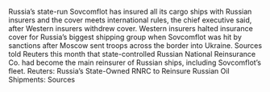 Russia’s state-run Sovcomflot has insured all its cargo ships with Russian insurers and the cover meets international rules, the chief executive said, after Western insurers withdrew cover.
Western insurers halted insurance cover for Russia’s biggest shipping group when Sovcomflot was hit by sanctions after Moscow sent troops across the border into Ukraine.
Sources told Reuters this month that state-controlled Russian National Reinsurance Co. had become the main reinsurer of Russian ships, including Sovcomflot’s fleet.
Reuters: Russia’s State-Owned RNRC to Reinsure Russian Oil Shipments: Sources